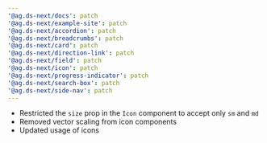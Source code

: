 ```yaml
---
'@ag.ds-next/docs': patch
'@ag.ds-next/example-site': patch
'@ag.ds-next/accordion': patch
'@ag.ds-next/breadcrumbs': patch
'@ag.ds-next/card': patch
'@ag.ds-next/direction-link': patch
'@ag.ds-next/field': patch
'@ag.ds-next/icon': patch
'@ag.ds-next/progress-indicator': patch
'@ag.ds-next/search-box': patch
'@ag.ds-next/side-nav': patch
---
```


- Restricted the `size` prop in the `Icon` component to accept only `sm` and `md` 
- Removed vector scaling from icon components
- Updated usage of icons
